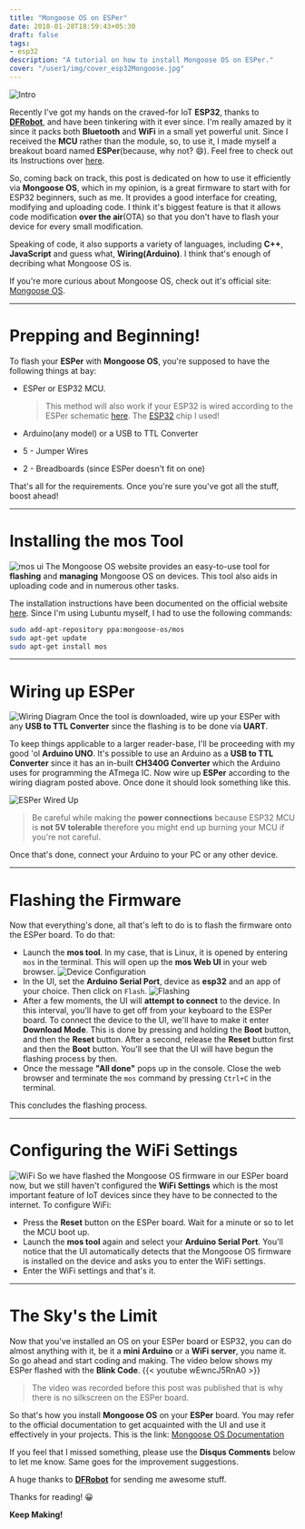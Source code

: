 ```yaml
---
title: "Mongoose OS on ESPer"
date: 2018-01-28T18:59:43+05:30
draft: false
tags:
- esp32
description: "A tutorial on how to install Mongoose OS on ESPer."
cover: "/user1/img/cover_esp32Mongoose.jpg"
---
```

![Intro](../img/cover_esp32Mongoose.jpg)

Recently I've got my hands on the craved-for IoT **ESP32**, thanks to
**[DFRobot](https://www.dfrobot.com)**, and have been tinkering with it ever since.
I'm really amazed by it since it packs both **Bluetooth** and **WiFi** in a small yet
powerful unit. Since I received the **MCU** rather than the module, so, to use it, I
made myself a breakout board named **ESPer**(because, why not? :smile:). Feel free to
check out its Instructions over
[here](https://www.instructables.com/id/DIY-ESP32-Development-Board-ESPer/).

So, coming back on track, this post is dedicated on how to use it efficiently via
**Mongoose OS**, which in my opinion, is a great firmware to start with for ESP32
beginners, such as me. It provides a good interface for creating, modifying
and uploading code. I think it's biggest feature is that it allows code
modification **over the air**(OTA) so that you don't have to flash your device
for every small modification.

Speaking of code, it also supports a variety of languages, including
**C++**, **JavaScript** and guess what, **Wiring(Arduino)**. I think that's
enough of decribing what Mongoose OS is. 

If you're more curious about Mongoose OS, check out it's official site:
[Mongoose OS](https://www.mongoose-os.com).

---

# Prepping and Beginning!
To flash your **ESPer** with **Mongoose OS**, you're supposed to have the following
things at bay:

- ESPer or ESP32 MCU.

  > This method will also work if your ESP32 is wired according to the ESPer schematic
    [here](https://cdn.instructables.com/FOU/1WS0/JBE12R70/FOU1WS0JBE12R70.LARGE.jpg).
    The [ESP32](https://www.dfrobot.com/product-1559.html) chip I used! 

- Arduino(any model) or a USB to TTL Converter
- 5 - Jumper Wires
- 2 - Breadboards (since ESPer doesn't fit on one)

That's all for the requirements. Once you're sure you've got all the stuff, boost ahead!

---

# Installing the mos Tool
![mos ui](../img/mos.png)
The Mongoose OS website provides an easy-to-use tool for **flashing** and **managing**
Mongoose OS on devices. This tool also aids in uploading code and in numerous other tasks. 

The installation instructions have been documented on the official website
[here](https://mongoose-os.com/software.html).
Since I'm using Lubuntu myself, I had to use the following commands:

```bash
sudo add-apt-repository ppa:mongoose-os/mos
sudo apt-get update
sudo apt-get install mos
```
---

# Wiring up ESPer
![Wiring Diagram](../img/wiring.jpg)
Once the tool is downloaded, wire up your ESPer with any **USB to TTL Converter**
since the flashing is to be done via **UART**. 

To keep things applicable to a larger reader-base, I'll be proceeding with my good
'ol **Arduino UNO**. It's possible to use an Arduino as a **USB to TTL Converter**
since it has an in-built **CH340G Converter** which the Arduino uses for programming
the ATmega IC.
Now wire up **ESPer** according to the wiring diagram posted above. Once done it should
look something like this.

![ESPer Wired Up](../img/wiring-real.jpg)

> Be careful while making the **power connections** because ESP32 MCU is
**not 5V tolerable** therefore you might end up burning your MCU if you're not careful.

Once that's done, connect your Arduino to your PC or any other device.

---

# Flashing the Firmware
Now that everything's done, all that's left to do is to flash the firmware onto
the ESPer board. To do that:

- Launch the **mos tool**. In my case, that is Linux, it is opened by entering
  `mos` in the terminal. This will open up the **mos Web UI** in your web browser.
  ![Device Configuration](../img/device.png)
- In the UI, set the **Arduino Serial Port**, device as **esp32** and an app of
  your choice. Then click on `Flash`.
  ![Flashing](../img/flash.png)
- After a few moments, the UI will **attempt to connect** to the device. In this
  interval, you'll have to get off from your keyboard to the ESPer board. To connect
  the device to the UI, we'll have to make it enter **Download Mode**. This is done
  by pressing and holding the **Boot** button, and then the **Reset** button. After
  a second, release the **Reset** button first and then the **Boot** button. You'll
  see that the UI will have begun the flashing process by then.
- Once the message **"All done"** pops up in the console. Close the web browser and
  terminate the `mos` command by pressing `Ctrl+C` in the terminal.

This concludes the flashing process.

---

# Configuring the WiFi Settings
![WiFi](../img/wifi.png)
So we have flashed the Mongoose OS firmware in our ESPer board now, but we still
haven't configured the **WiFi Settings** which is the most important feature of
IoT devices since they have to be connected to the internet. To configure WiFi:

- Press the **Reset** button on the ESPer board. Wait for a minute or so to let
  the MCU boot up.
- Launch the **mos tool** again and select your **Arduino Serial Port**. You'll
  notice that the UI automatically detects that the Mongoose OS firmware is installed
  on the device and asks you to enter the WiFi settings.
- Enter the WiFi settings and that's it.


---

# The Sky's the Limit
Now that you've installed an OS on your ESPer board or ESP32, you can do almost
anything with it, be it a **mini Arduino** or a **WiFi server**, you name it.
So go ahead and start coding and making. The video below shows my ESPer flashed
with the 
**Blink Code**.
{{< youtube wEwncJ5RnA0 >}}

> The video was recorded before this post was published that is why there is no
silkscreen on the ESPer board.

So that's how you install **Mongoose OS** on your **ESPer** board. You may refer
to the official documentation to get acquainted with the UI and use it effectively
in your projects. This is the link:
[Mongoose OS Documentation](https://mongoose-os.com/docs/)

If you feel that I missed something, please use the **Disqus Comments** below to
let me know. Same goes for the improvement suggestions. 

A huge thanks to **[DFRobot](https://www.dfrobot.com)** for sending me awesome stuff. 

Thanks for reading!  :grinning:

**Keep Making!**
